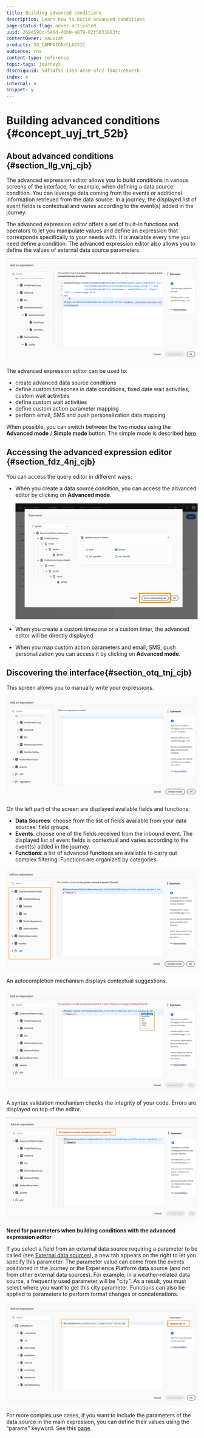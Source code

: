 ```yaml
---
title: Building advanced conditions
description: Learn how to build advanced conditions
page-status-flag: never-activated
uuid: 269d590c-5a6d-40b9-a879-02f5033863fc
contentOwner: sauviat
products: SG_CAMPAIGN/CLASSIC
audience: rns
content-type: reference
topic-tags: journeys
discoiquuid: 5df34f55-135a-4ea8-afc2-f9427ce5ae7b
index: n
internal: n
snippet: y
---
```


# Building advanced conditions {#concept_uyj_trt_52b}

## About advanced conditions {#section_llg_vnj_cjb}

The advanced expression editor allows you to build conditions in various screens of the interface, for example, when defining a data source condition. You can leverage data coming from the events or additional information retrieved from the data source. In a journey, the displayed list of event fields is contextual and varies according to the event(s) added in the journey.

The advanced expression editor offers a set of built-in functions and operators to let you manipulate values and define an expression that corresponds specifically to your needs with. It is available every time you need define a condition. The advanced expression editor also allows you to define the values of external data source parameters.

 ![](../assets/journeyuc2_30.png)

The advanced expression editor can be used to:

* create advanced data source conditions
* define custom timezones in date conditions, fixed date wait activities, custom wait activities
* define custom wait activities
* define custom action parameter mapping
* perform email, SMS and push personalization data mapping

When possible, you can switch between the two modes using the **Advanced mode** / **Simple mode** button. The simple mode is described [here](../building-journeys/condition.md#about_condition).

## Accessing the advanced expression editor {#section_fdz_4nj_cjb}

You can access the query editor in different ways:

* When you create a data source condition, you can access the advanced editor by clicking on **Advanced mode**.

    ![](../assets/journeyuc2_33.png)

* When you create a custom timezone or a custom timer, the advanced editor will be directly displayed.
* When you map custom action parameters and email, SMS, push personalization you can access it by clicking on **Advanced mode**.

## Discovering the interface{#section_otq_tnj_cjb}

This screen allows you to manually write your expressions.

![](../assets/journey70.png)

On the left part of the screen are displayed available fields and functions:

* **Data Sources**: choose from the list of fields available from your data sources' field groups.
* **Events**: choose one of the fields received from the inbound event. The displayed list of event fields is contextual and varies according to the event(s) added in the journey.
* **Functions**: a list of advanced functions are available to carry out complex filtering. Functions are organized by categories.

![](../assets/journey65.png)

An autocompletion mechanism displays contextual suggestions.

![](../assets/journey68.png)

A syntax validation mechanism checks the integrity of your code. Errors are displayed on top of the editor.

![](../assets/journey69.png)

**Need for parameters when building conditions with the advanced expression editor**

If you select a field from an external data source requiring a parameter to be called (see [External data sources](../datasource/dsexternal.md#concept_t2s_kqt_52b)), a new tab appears on the right to let you specify this parameter. The parameter value can come from the events positioned in the journey or the Experience Platform data source (and not from other external data sources). For example, in a weather-related data source, a frequently used parameter will be "city". As a result, you must select where you want to get this city parameter. Functions can also be applied to parameters to perform format changes or concatenations.

![](../assets/journeyuc2_19.png)

For more complex use cases, if you want to include the parameters of the data source in the main expression, you can define their values using the "params" keyword. See this [page](../expression/expressionfields.md).
